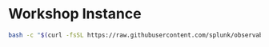# Workshop Instance

```bash
bash -c "$(curl -fsSL https://raw.githubusercontent.com/splunk/observability-workshop/refs/heads/main/local-hosting/proxmox/ubuntu-cloud.sh)"
```
